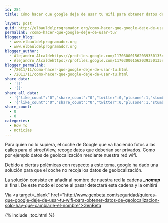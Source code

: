```yaml
---
id: 284
title: Cómo hacer que google deje de usar tu Wifi para obtener datos de geolocalización

layout: post
guid: http://elbauldelprogramador.org/como-hacer-que-google-deje-de-usar-tu-wifi-para-obtener-datos-de-geolocalizacion/
permalink: /como-hacer-que-google-deje-de-usar-tu/
blogger_blog:
  - www.elbauldelprogramador.org
  - www.elbauldelprogramador.org
blogger_author:
  - Alejandro Alcaldehttps://profiles.google.com/117030001562039350135noreply@blogger.com
  - Alejandro Alcaldehttps://profiles.google.com/117030001562039350135noreply@blogger.com
blogger_permalink:
  - /2011/11/como-hacer-que-google-deje-de-usar-tu.html
  - /2011/11/como-hacer-que-google-deje-de-usar-tu.html
share_data:
  - '[]'
  - '[]'
share_all_data:
  - '{"like_count":"0","share_count":"0","twitter":0,"plusone":1,"stumble":0,"pinit":0,"count":1,"time":1333551808}'
  - '{"like_count":"0","share_count":"0","twitter":0,"plusone":1,"stumble":0,"pinit":0,"count":1,"time":1333551808}'
share_count:
  - 0
  - 0
categories:
  - How To
  - noticias
---
```

Para quien no lo supiera, el coche de Google que va haciendo fotos a las calles para el streetView, recoge datos que deberían ser privados. Como por ejemplo datos de geolocalización mediante nuestra red wifi.

Debido a ciertas polémicas con respecto a este tema, google ha dado una solución para que el coche no recoja los datos de geolocalización.

La solución consiste en añadir al nombre de nuestra red la cadena ***_nomap*** al final. De este modo el coche al pasar detectará esta cadena y la omitirá

Vía <a target=_blank" href="http://www.genbeta.com/seguridad/quieres-que-google-deje-de-usar-tu-wifi-para-obtener-datos-de-geolocalizacion-solo-hay-que-cambiarle-el-nombre">GenBeta</a>



{% include _toc.html %}
